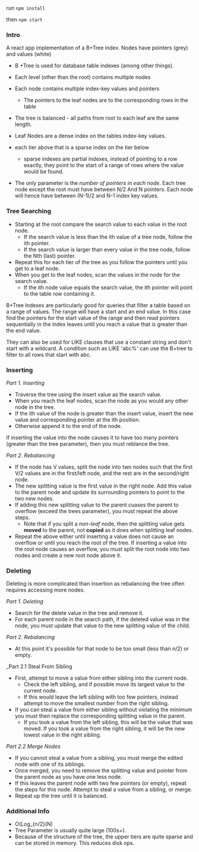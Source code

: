 run `npm install` 

then `npm start`


### Intro

A react app implementation of a B+Tree index.
Nodes have pointers (grey) and values (white)

- B +Tree is used for database table indexes (among other things). 
- Each level (other than the root) contains multiple nodes
- Each node contains multiple index-key values and pointers
	- The pointers to the leaf nodes are to the corresponding rows in the table
- The tree is balanced - all paths from root to each leaf are the same length.



- Leaf Nodes are a dense index on the tables index-key values.
- each tier above that is a sparse index on the tier below
	- sparse indexes are partial indexes, instead of pointing to a row exactly, they point to the start of a range of rows where the value would be found.
- The only parameter is the _number of pointers in each node_. Each tree node except the root must have between N/2 And N pointers. Each node will hence have between (N-1)/2 and N-1 index key values.


### Tree Searching

- Starting at the root compare the search value to each value in the root node. 
  - If the search value is less than the ith value of a tree node, follow the ith pointer. 
  - If the search value is larger than every value in the tree node, follow the Nth (last) pointer.
- Repeat this for each tier of the tree as you follow the pointers until you get to a leaf node.
- When you get to the leaf nodes, scan the values in the node for the search value. 
  - If the ith node value equals the search value, the ith pointer will point to the table row containing it.

B+Tree Indexes are particularly good for queries that filter a table based on a range of values. The range will have a start and an end value. In this case find the pointers for the start value of the range and then read pointers sequentially in the index leaves until you reach a value that is greater than the end value.

They can also be used for LIKE clauses that use a constant string and don't start with a wildcard. A condition such as LIKE 'abc%' can use the B+tree to filter to all rows that start with abc. 


### Inserting

_Part 1. Inserting_

  - Traverse the tree using the insert value as the search value.
  - When you reach the leaf nodes, scan the node as you would any other node in the tree. 
  - If the ith value of the node is greater than the insert value, insert the new value and corresponding pointer at the ith position.
  - Otherwise append it to the end of the node.

If inserting the value into the node causes it to have too many pointers (greater than the tree parameter), then you must reblance the tree.

_Part 2. Rebalancing_

  - If the node has V values, split the node into two nodes such that the first V/2 values are in the first/left node, and the rest are in the second/right node.
  - The new splitting value is the first value in the right node. Add this value to the parent node and update its surrounding pointers to point to the two new nodes.
  - If adding this new splitting value to the parent cuases the parent to overflow (exceed the trees parameter), you must repeat the above steps.
    - Note that if you split a _non-leaf_ node, then the splitting value gets __moved__ to the parent, not __copied__ as it does when splitting leaf nodes.
  - Repeat the above either until inserting a value does not cause an overflow or until you reach the root of the tree. If inserting a value into the root node causes an overflow, you must split the root node into two nodes and create a new root node above it.


### Deleting

Deleting is more complicated than insertion as rebalancing the tree often requires accessing more nodes.

_Part 1. Deleting_

  - Search for the delete value in the tree and remove it. 
  - For each parent node in the search path, if the deleted value was in the node, you must update that value to the new splitting value of the child.


_Part 2. Rebalancing_

  - At this point it's possible for that node to be too small (less than n/2) or empty. 

_Part 2.1 Steal From Sibling

  - First, attempt to move a value from either sibling into the current node. 
    - Check the left sibling, and if possible move its largest value to the current node. 
    - If this would leave the left sibling with too few pointers, instead attempt to move the smallest number from the right sibling.
  - If you can steal a value from either sibling without violating the minimum you must then replace the corresponding splitting value in the parent.
    - If you took a value from the left sibling, this will be the value that was moved. If you took a value from the right sibling, it will be the new lowest value in the right sibling. 

_Part 2.2 Merge Nodes_

  - If you cannot steal a value from a sibling, you must merge the edited node with one of its siblings.
  - Once merged, you need to remove the splitting value and pointer from the parent node as you have one less node. 
  - If this leaves the parent node with two few pointers (or empty), repeat the steps for this node. Attempt to steal a value from a sibling, or merge. 
  - Repeat up the tree until it is balanced.


### Additional Info

  - O(Log_{n/2}(N)
  - Tree Parameter is usually quite large (100s+).
  - Because of the structure of the tree, the upper tiers are quite sparse and can be stored in memory. This reduces disk ops.




